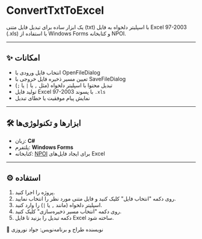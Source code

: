 # ConvertTxtToExcel

یک ابزار ساده برای تبدیل فایل متنی (txt) با اسپلیتر دلخواه به فایل Excel 97-2003 (.xls) با استفاده از Windows Forms و کتابخانه NPOI.

---

## ✨ امکانات

- انتخاب فایل ورودی با OpenFileDialog  
- تعیین مسیر ذخیره فایل خروجی با SaveFileDialog  
- تبدیل محتوا با اسپلیتر دلخواه (مثل `,` یا `|` یا `;`)  
- تولید فایل Excel 97-2003 با پسوند `.xls`  
- نمایش پیام موفقیت یا خطای تبدیل

---

## 🛠️ ابزارها و تکنولوژی‌ها

- زبان: **C#**
- پلتفرم: **Windows Forms**
- کتابخانه: [NPOI](https://github.com/nissl-lab/npoi) برای ایجاد فایل‌های Excel

---

## ⚙️ استفاده

1. پروژه را اجرا کنید.
2. روی دکمه "انتخاب فایل" کلیک کنید و فایل متنی مورد نظر را انتخاب نمایید.
3. اسپلیتر دلخواه (مانند `,` یا `|`) را وارد کنید.
4. روی دکمه "انتخاب مسیر ذخیره‌سازی" کلیک کنید.
5. دکمه تبدیل را بزنید تا فایل Excel ساخته شود.

👤 نویسنده
طراح و برنامه‌نویس: جواد نوروزی


